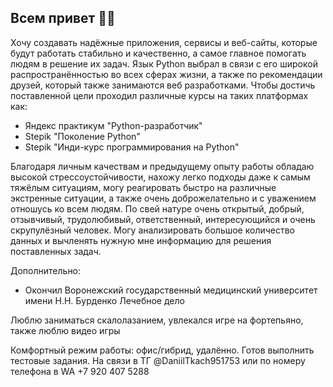 ## Всем привет 👋😁

Хочу создавать надёжные приложения, сервисы и веб-сайты, которые будут работать стабильно и качественно, а самое главное помогать людям в решение их задач.
Язык Python выбрал в связи с его широкой распространённостью во всех сферах жизни, а также по рекомендации друзей, который также занимаются веб разработками.
Чтобы достичь поставленной цели проходил различные курсы на таких платформах как:
- Яндекс практикум "Python-разработчик"
- Stepik "Поколение Python"
- Stepik "Инди-курс программирования на Python"

Благодаря личным качествам и предыдущему опыту работы обладаю высокой стрессоустойчивости, нахожу легко подходы даже к самым тяжёлым ситуациям, могу реагировать быстро на различные экстренные ситуации, а также очень доброжелательно и с уважением отношусь ко всем людям. По свей натуре очень открытый, добрый, отзывчивый, трудолюбивый, ответственный, интересующийся и очень скрупулёзный человек. Могу анализировать большое количество данных и вычленять нужную мне информацию для решения поставленных задач.

Дополнительно:
- Окончил Воронежский государственный медицинский университет имени Н.Н. Бурденко
Лечебное дело

Люблю заниматься скалолазанием, увлекался игре на фортепьяно, также люблю видео игры

Комфортный режим работы: офис/гибрид, удалённо. Готов выполнить тестовые задания.
На связи в ТГ @DaniilTkach951753 или по номеру телефона в WA +7 920 407 5288

